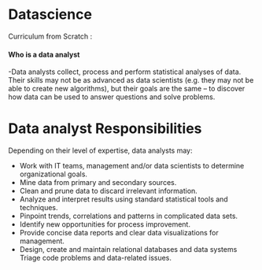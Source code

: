 # Datascience
Curriculum from Scratch :
#### Who is a data analyst
-Data analysts collect, process and perform statistical analyses of data. Their skills may not be as advanced as data scientists (e.g. they may not be able to create new algorithms), but their goals are the same – to discover how data can be used to answer questions and solve problems.
# Data analyst Responsibilities
Depending on their level of expertise, data analysts may:

- Work with IT teams, management and/or data scientists to determine organizational goals.
- Mine data from primary and secondary sources.
- Clean and prune data to discard irrelevant information.
- Analyze and interpret results using standard statistical tools and techniques.
- Pinpoint trends, correlations and patterns in complicated data sets.
- Identify new opportunities for process improvement.
- Provide concise data reports and clear data visualizations for management.
- Design, create and maintain relational databases and data systems Triage code problems and data-related issues.
